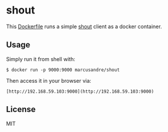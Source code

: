 
# shout

  This [Dockerfile](http://docker.io/) runs a simple [shout](http://shout-irc.com) client as a docker container.

## Usage

  Simply run it from shell with:

    $ docker run -p 9000:9000 marcusandre/shout

  Then access it in your browser via:

    [http://192.168.59.103:9000](http://192.168.59.103:9000)

## License

  MIT
